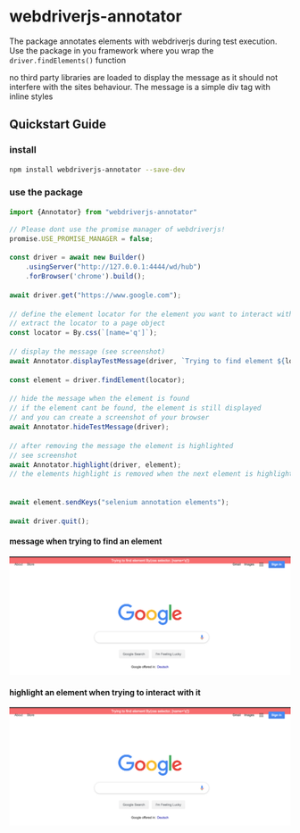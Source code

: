 # webdriverjs-annotator
The package annotates elements with webdriverjs during test execution.
Use the package in you framework where you wrap the ``driver.findElements()`` function

no third party libraries are loaded to display the message as it should not interfere with 
the sites behaviour. The message is a simple div tag with inline styles

## Quickstart Guide

### install

```bash
npm install webdriverjs-annotator --save-dev
```

### use the package

```typescript
import {Annotator} from "webdriverjs-annotator"
```

```typescript
// Please dont use the promise manager of webdriverjs!
promise.USE_PROMISE_MANAGER = false;

const driver = await new Builder()
    .usingServer("http://127.0.0.1:4444/wd/hub")
    .forBrowser('chrome').build();

await driver.get("https://www.google.com");

// define the element locator for the element you want to interact with
// extract the locator to a page object
const locator = By.css(`[name='q']`);

// display the message (see screenshot)
await Annotator.displayTestMessage(driver, `Trying to find element ${locator.toString()}`);

const element = driver.findElement(locator);

// hide the message when the element is found
// if the element cant be found, the element is still displayed
// and you can create a screenshot of your browser
await Annotator.hideTestMessage(driver);

// after removing the message the element is highlighted 
// see screenshot
await Annotator.highlight(driver, element);
// the elements highlight is removed when the next element is highlighted


await element.sendKeys("selenium annotation elements");

await driver.quit();
```
#### message when trying to find an element

![message_display](./doc/img/message_on_google_trying_to_find_element.png)

#### highlight an element when trying to interact with it

![message_display](./doc/img/message_on_google_trying_to_find_element.png)
